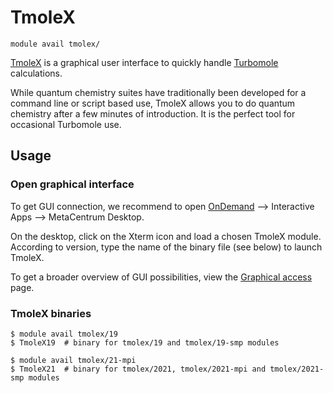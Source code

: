# TmoleX

    module avail tmolex/

[TmoleX](https://www.turbomole.org/wp-content/uploads/2019/10/Tutorial-tmolex-4-4.pdf) is a graphical user interface to quickly handle [Turbomole](../../software/sw-list/turbomole) calculations.

While quantum chemistry suites have traditionally been developed for a command line or script based use, TmoleX allows you to do quantum chemistry after a few minutes of introduction. It is the perfect tool for occasional Turbomole use.

## Usage

### Open graphical interface

To get GUI connection, we recommend to open [OnDemand](../../software/ondemand/) --> Interactive Apps --> MetaCentrum Desktop.

On the desktop, click on the Xterm icon and load a chosen TmoleX module. According to version, type the name of the binary file (see below) to launch TmoleX.

To get a broader overview of GUI possibilities, view the [Graphical access](../../software/graphical-access/) page.

### TmoleX binaries

```
$ module avail tmolex/19
$ TmoleX19  # binary for tmolex/19 and tmolex/19-smp modules

$ module avail tmolex/21-mpi
$ TmoleX21  # binary for tmolex/2021, tmolex/2021-mpi and tmolex/2021-smp modules
```



